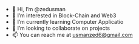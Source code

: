 - 👋 Hi, I’m @zedusman
- 👀 I’m interested in Block-Chain and Web3
- 🌱 I’m currently learning Computer Applicatio
- 💞️ I’m looking to collaborate on projects 
- 📫 You can reach me at usmanzed6@gmail.com

<!---
zedusman/zedusman is a ✨ special ✨ repository because its `README.md` (this file) appears on your GitHub profile.
You can click the Preview link to take a look at your changes.
--->
